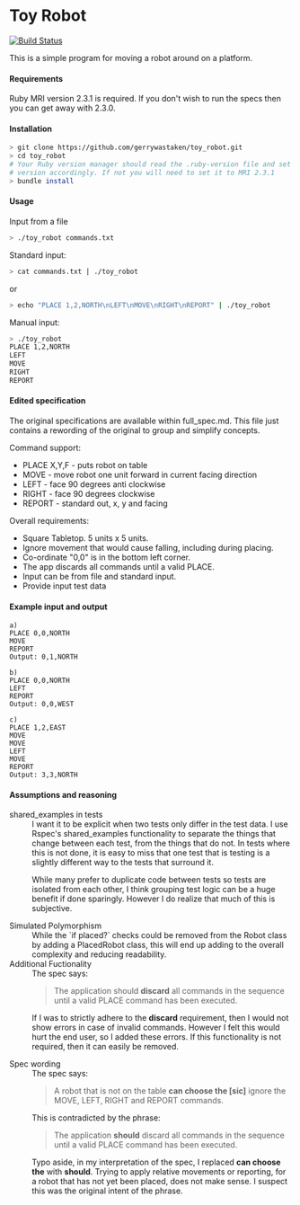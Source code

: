# Toy Robot

[![Build Status](https://travis-ci.org/gerrywastaken/toy_robot.svg?branch=master)](https://travis-ci.org/gerrywastaken/toy_robot)

This is a simple program for moving a robot around on a platform.


#### Requirements

Ruby MRI version 2.3.1 is required. If you don't wish to run the specs then you
can get away with 2.3.0.


#### Installation

```bash
> git clone https://github.com/gerrywastaken/toy_robot.git
> cd toy_robot
# Your Ruby version manager should read the .ruby-version file and set the
# version accordingly. If not you will need to set it to MRI 2.3.1
> bundle install
```

#### Usage

Input from a file

```bash
> ./toy_robot commands.txt
```

Standard input:

```bash
> cat commands.txt | ./toy_robot
```

or

```bash
> echo "PLACE 1,2,NORTH\nLEFT\nMOVE\nRIGHT\nREPORT" | ./toy_robot
```

Manual input:

```bash
> ./toy_robot
PLACE 1,2,NORTH
LEFT
MOVE
RIGHT
REPORT
```


#### Edited specification

The original specifications are available within full_spec.md. This file just contains a rewording of the original to group and simplify concepts.

Command support:
- PLACE X,Y,F - puts robot on table  
- MOVE - move robot one unit forward in current facing direction  
- LEFT - face 90 degrees anti clockwise  
- RIGHT - face 90 degrees clockwise  
- REPORT - standard out, x, y and facing

Overall requirements:
- Square Tabletop. 5 units x 5 units.
- Ignore movement that would cause falling, including during placing.
- Co-ordinate "0,0" is in the bottom left corner.
- The app discards all commands until a valid PLACE.
- Input can be from file and standard input.
- Provide input test data


#### Example input and output

```
a)
PLACE 0,0,NORTH
MOVE
REPORT
Output: 0,1,NORTH

b)
PLACE 0,0,NORTH
LEFT
REPORT
Output: 0,0,WEST

c)
PLACE 1,2,EAST
MOVE
MOVE
LEFT
MOVE
REPORT
Output: 3,3,NORTH
```


#### Assumptions and reasoning

<dl>
  <dt>shared_examples in tests</dt>
  <dd>I want it to be explicit when two tests only differ in the test data. I use Rspec's shared_examples functionality to separate the things that change between each test, from the things that do not. In tests where this is not done, it is easy to miss that one test that is testing is a slightly different way to the tests that surround it.

  While many prefer to duplicate code between tests so tests are isolated from each other, I think grouping test logic can be a huge benefit if done sparingly. However I do realize that much of this is subjective.</dd>

  <dt>Simulated Polymorphism</dt>
  <dd>While the `if placed?` checks could be removed from the Robot class by adding a PlacedRobot class, this will end up adding to the overall complexity and reducing readability.</dd>

  <dt>Additional Fuctionality</dt>
  <dd>The spec says:

  <blockquote>The application should <strong>discard</strong> all commands in the sequence until a valid PLACE command has been executed.</blockquote>

  If I was to strictly adhere to the <strong>discard</strong> requirement, then I would not show errors in case of invalid commands. However I felt this would hurt the end user, so I added these errors. If this functionality is not required, then it can easily be removed.</dd>

  <dt>Spec wording</dt>
  <dd>The spec says:

  <blockquote>A robot that is not on the table <strong>can choose the [sic]</strong> ignore the MOVE, LEFT, RIGHT and REPORT commands.</blockquote>

  This is contradicted by the phrase:

  <blockquote>The application <strong>should</strong> discard all commands in the sequence until a valid PLACE command has been executed.</blockquote>

  Typo aside, in my interpretation of the spec, I replaced <strong>can choose the</strong> with <strong>should</strong>. Trying to apply relative movements or reporting, for a robot that has not yet been placed, does not make sense. I suspect this was the original intent of the phrase.</dd>
</dl>
